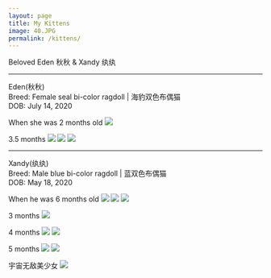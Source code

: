 ```yaml
---
layout: page
title: My Kittens
image: 40.JPG
permalink: /kittens/
---
```


Beloved Eden 秋秋 & Xandy 纨纨

****

Eden(秋秋)  
Breed: Female seal bi-color ragdoll | 海豹双色布偶猫    
DOB: July 14, 2020      

When she was 2 months old
![]({{site.baseurl}}/img/Eden01.JPG)

3.5 months
![]({{site.baseurl}}/img/Eden02.JPG)
![]({{site.baseurl}}/img/Eden03.JPG)
![]({{site.baseurl}}/img/Eden04.JPG)

****

Xandy(纨纨)  
Breed: Male blue bi-color ragdoll | 蓝双色布偶猫   
DOB: May 18, 2020   

When he was 6 months old
![]({{site.baseurl}}/img/Xandy07.JPG)
![]({{site.baseurl}}/img/Xandy08.JPG)
![]({{site.baseurl}}/img/Xandy04.JPG)

3 months
![]({{site.baseurl}}/img/Xandy01.JPG)

4 months
![]({{site.baseurl}}/img/Xandy02.JPG)
![]({{site.baseurl}}/img/Xandy03.JPG)

5 months
![]({{site.baseurl}}/img/Xandy05.JPG)
![]({{site.baseurl}}/img/Xandy06.JPG)

宇宙无敌美少女
![]({{site.baseurl}}/img/Childhood01.JPG)